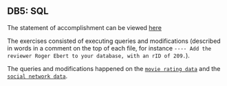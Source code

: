 ## DB5: SQL

The statement of accomplishment can be viewed [here](DB5_Statement.pdf)

The exercises consisted of executing queries and modifications (described in words in a comment on the top of each file,
for instance `---- Add the reviewer Roger Ebert to your database, with an rID of 209.`).

The queries and modifications happened on the [`movie rating data`](movie_rating/rating.sql) and the 
[`social network data`](social_network/social.sql).